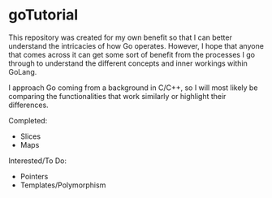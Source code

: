 # goTutorial

This repository was created for my own benefit so that I can better understand the intricacies of how Go operates.
However, I hope that anyone that comes across it can get some sort of benefit from the processes I go through to understand
the different concepts and inner workings within GoLang.

I approach Go coming from a background in C/C++, so I will most likely be comparing the functionalities that work similarly
or highlight their differences.

Completed:
  * Slices
  * Maps
  
Interested/To Do:
  * Pointers
  * Templates/Polymorphism
